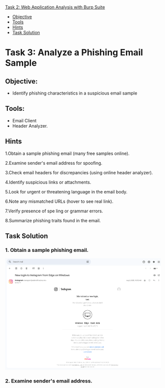 [Task 2: Web Application Analysis with Burp Suite](#task-2-web-application-analysis-with-burp-suite)
- [Objective](#objective)
- [Tools](#tools)
- [Hints](#hints)
- [Task Solution](#task-solution)


# Task 3: Analyze a Phishing Email Sample

## Objective: 
-  Identify phishing characteristics in a suspicious email sample

  ## Tools:
- Email Client
- Header Analyzer.

## Hints

1.Obtain a sample phishing email (many free samples online).

2.Examine sender's email address for spoofing.

3.Check email headers for discrepancies (using online header analyzer).

4.Identify suspicious links or attachments.

5.Look for urgent or threatening language in the email body.

6.Note any mismatched URLs (hover to see real link).

7.Verify presence of spe ling or grammar errors.

8.Summarize phishing traits found in the email.

## Task Solution

### 1. Obtain a sample phishing email.
 

![img not found](assets/sample.png)

### 2. Examine sender's email address.
